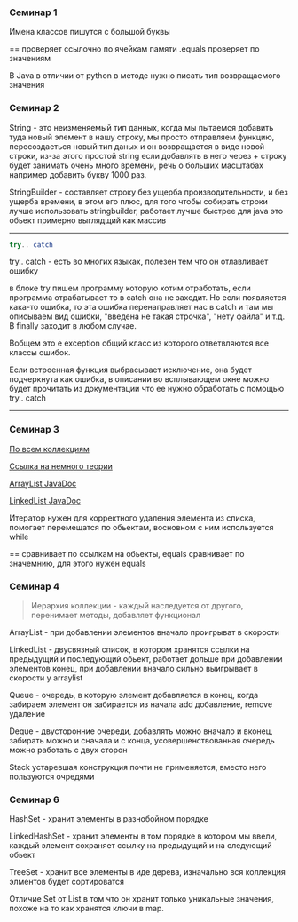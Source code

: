 ### Семинар 1

Имена классов пишутся с большой буквы

==       проверяет ссылочно по ячейкам памяти
.equals  проверяет по значениям

В Java в отличии от python в методе нужно писать тип возвращаемого значения

### Семинар 2

String - это неизменяемый тип данных, когда мы пытаемся добавить туда новый элемент в нашу строку, мы просто отправляем функцию, пересоздаеться новый тип даных и он возвращается в виде новой строки, из-за этого простой string если добавлять в него через + строку будет занимать очень много времени, речь о больших масштабах например добавить букву 1000 раз.

StringBuilder - составляет строку без ущерба производительности, и без ущерба времени, в этом его плюс, для того чтобы собирать строки лучше использовать stringbuilder, работает лучше быстрее для java это обьект примерно выглядщий как массив

---

```java
try.. catch
```

try.. catch - есть во многих языках, полезен тем что он отлавливает ошибку

в блоке try пишем программу которую хотим отработать, если программа отрабатывает то в catch она не заходит. Но если появляется кака-то ошибка, то эта ошибка перенаправляет нас в catch и там мы описываем вид ошибки, "введена не такая строчка", "нету файла" и т.д. В finally заходит в любом случае.

Вобщем это e exception общий класс из которого ответвляются все классы ошибок. 

Если встроенная функция выбрасывает исключение, она будет подчеркнута как ошибка, в описании во всплывающем окне можно будет прочитать из документации что ее нужно обработать с помощью try.. catch

---

### Семинар 3

[По всем коллекциям](https://docs.oracle.com/en/java/javase/18/docs/api/java.base/java/util/Collection.html "Java Doc")

[Ссылка на немного теории](https://app.idroo.com/boards/PDG6QPrXo1 "Теория")

[ArrayList JavaDoc](https://docs.oracle.com/en/java/javase/18/docs/api/java.base/java/util/ArrayList.html "ArrayList")

[LinkedList JavaDoc](https://docs.oracle.com/en/java/javase/18/docs/api/java.base/java/util/LinkedList.html "LinkedList")

Итератор нужен для корректного удаления элемента из списка, помогает перемещатся по обьектам, восновном с ним используется while

== сравнивает по ссылкам на обьекты, equals сравнивает по значемнию, для этого нужен equals

### Семинар 4

>Иерархия коллекции - каждый наследуется от другого, перенимает методы, добавляет функционал

ArrayList - при добавлении элементов вначало проигрыват в скорости

LinkedList - двусвязный список, в котором хранятся ссылки на предыдущий и последующий обьект, работает дольше при добавлении элементов конец, при добавлении вначало сильно выигрывает в скорости у arraylist

Queue - очередь, в которую элемент добавляется в конец, когда забираем элемент он забирается из начала
add добавление, remove удаление

Deque - двусторонние очереди, добавлять можно вначало и вконец, забирать можно и сначала и с конца, усовершенствованная очередь можно работать с двух сторон

Stack устаревшая конструкция почти не применяется, вместо него пользуются очредями

### Семинар 6

HashSet - хранит элементы в разнобойном порядке

LinkedHashSet - хранит элементы в том порядке в котором мы ввели, каждый элемент сохраняет ссылку на предыдущий и на следующий обьект

TreeSet - хранит все элементы в иде дерева, изначально вся коллекция элментов будет сортироватся

Отличие Set от List в том что он хранит только уникальные значения, похоже на то как хранятся ключи в map.
 



